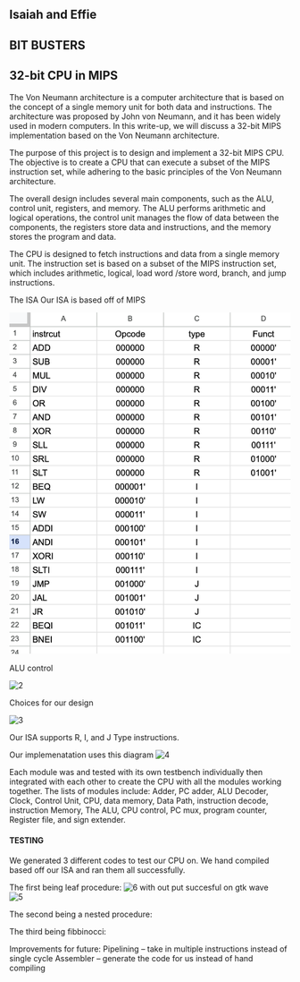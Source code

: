 ## Isaiah and Effie 

## BIT BUSTERS 
## 32-bit CPU in MIPS 


The Von Neumann architecture is a computer architecture that is based on the concept of a single memory unit for both data and instructions. The architecture was proposed by John von Neumann, and it has been widely used in modern computers. In this write-up, we will discuss a 32-bit MIPS implementation based on the Von Neumann architecture.

The purpose of this project is to design and implement a 32-bit MIPS CPU. The objective is to create a CPU that can execute a subset of the MIPS instruction set, while adhering to the basic principles of the Von Neumann architecture.

The overall design includes several main components, such as the ALU, control unit, registers, and memory. The ALU performs arithmetic and logical operations, the control unit manages the flow of data between the components, the registers store data and instructions, and the memory stores the program and data.

 The CPU is designed to fetch instructions and data from a single memory unit. The instruction set is based on a subset of the MIPS instruction set, which includes arithmetic, logical, load word /store word, branch,  and jump instructions.

The ISA 
    Our ISA is based off of MIPS 

![1](1.jpg)

ALU control 

![2](https://github.com/isaiahrivera21/ECE251_COMPARC_FINAL/assets/99307808/48abafeb-8855-4632-a46b-ccf828c86c88)

Choices for our design 
 
![3](https://github.com/isaiahrivera21/ECE251_COMPARC_FINAL/assets/99307808/98fb5d88-ed0b-48ac-9e19-b9a039a6ff78)

Our ISA supports R, I, and J Type instructions. 

Our implemenatation uses this diagram 
![4](https://github.com/isaiahrivera21/ECE251_COMPARC_FINAL/assets/99307808/5e4b82e4-8767-4d9a-94ae-ec148f9377d2)

Each module was and tested with its own testbench individually then integrated with each other to create the CPU with all the modules working together. 
The lists of modules include: 
 Adder, PC adder, ALU Decoder, Clock, Control Unit, CPU, data memory, Data Path, instruction decode, instruction Memory, The ALU, CPU      control, PC mux, program counter, Register file, and sign extender. 


#### TESTING 

We generated 3 different codes to test our CPU on. We hand compiled based off our ISA and ran them all successfully. 

The first being leaf procedure: 
![6](https://github.com/isaiahrivera21/ECE251_COMPARC_FINAL/assets/99307808/e8e00105-94da-45fa-b697-4160d0fb366d) 
with out put succesful on gtk wave  
![5](https://github.com/isaiahrivera21/ECE251_COMPARC_FINAL/assets/99307808/2f14b0d5-051d-4736-9cc3-3391941476c7)

The second being a nested procedure: 


The third being fibbinocci: 




Improvements for future: 
Pipelining – take in multiple instructions instead of single cycle 
Assembler – generate the code for us instead of hand compiling 


